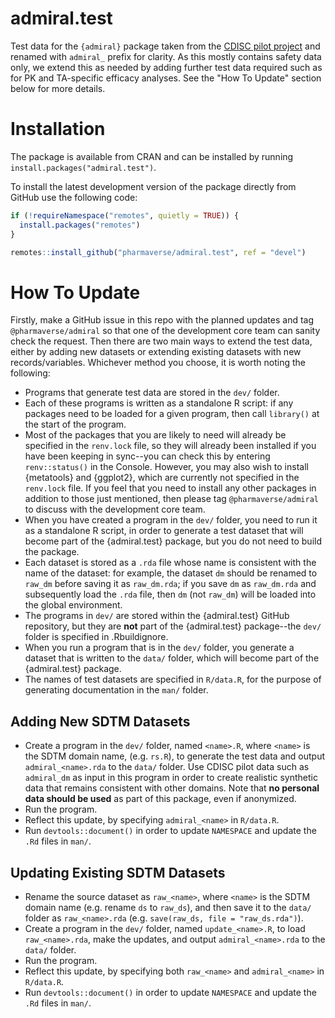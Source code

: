 # admiral.test

Test data for the `{admiral}` package taken from the [CDISC pilot project](https://github.com/cdisc-org/sdtm-adam-pilot-project) and renamed with `admiral_` prefix for clarity.
As this mostly contains safety data only, we extend this as needed by adding further test data required such as for PK and TA-specific efficacy analyses.
See the "How To Update" section below for more details.

# Installation

The package is available from CRAN and can be installed by running `install.packages("admiral.test")`.

To install the latest development version of the package directly from GitHub use the following code:

```r
if (!requireNamespace("remotes", quietly = TRUE)) {
  install.packages("remotes")
}

remotes::install_github("pharmaverse/admiral.test", ref = "devel")
```

# How To Update

Firstly, make a GitHub issue in this repo with the planned updates and tag `@pharmaverse/admiral` so that one of the development core team can sanity check the request.
Then there are two main ways to extend the test data, either by adding new datasets or extending existing datasets with new records/variables. Whichever method you choose, it is worth noting the following:

-   Programs that generate test data are stored in the `dev/` folder.
-   Each of these programs is written as a standalone R script: if any packages need to be loaded for a given program, then call `library()` at the start of the program.
-   Most of the packages that you are likely to need will already be specified in the `renv.lock` file, so they will already been installed if you have been keeping in sync--you can check this by entering `renv::status()` in the Console. However, you may also wish to install {metatools} and {ggplot2}, which are currently not specified in the `renv.lock` file. If you feel that you need to install any other packages in addition to those just mentioned, then please tag `@pharmaverse/admiral` to discuss with the development core team.
-   When you have created a program in the `dev/` folder, you need to run it as a standalone R script, in order to generate a test dataset that will become part of the {admiral.test} package, but you do not need to build the package.
-   Each dataset is stored as a `.rda` file whose name is consistent with the name of the dataset: for example, the dataset `dm` should be renamed to `raw_dm` before saving it as `raw_dm.rda`; if you save `dm` as `raw_dm.rda` and subsequently load the `.rda` file, then `dm` (not `raw_dm`) will be loaded into the global environment.
-   The programs in `dev/` are stored within the {admiral.test} GitHub repository, but they are **not** part of the {admiral.test} package--the `dev/` folder is specified in .Rbuildignore.
-   When you run a program that is in the `dev/` folder, you generate a dataset that is written to the `data/` folder, which will become part of the {admiral.test} package.
-   The names of test datasets are specified in `R/data.R`, for the purpose of generating documentation in the `man/` folder.

## Adding New SDTM Datasets

-   Create a program in the `dev/` folder, named `<name>.R`, where `<name>` is the SDTM domain name, (e.g. `rs.R`), to generate the test data and output `admiral_<name>.rda` to the `data/` folder. Use CDISC pilot data such as `admiral_dm` as input in this program in order to create realistic synthetic data that remains consistent with other domains. Note that **no personal data should be used** as part of this package, even if anonymized.
-   Run the program.
-   Reflect this update, by specifying `admiral_<name>` in `R/data.R`.
-   Run `devtools::document()` in order to update `NAMESPACE` and update the `.Rd` files in `man/`.

## Updating Existing SDTM Datasets

-   Rename the source dataset as `raw_<name>`, where `<name>` is the SDTM domain name (e.g. rename `ds` to `raw_ds`), and then save it to the `data/` folder as `raw_<name>.rda` (e.g. `save(raw_ds, file = "raw_ds.rda")`).
-   Create a program in the `dev/` folder, named `update_<name>.R`, to load `raw_<name>.rda`, make the updates, and output `admiral_<name>.rda` to the `data/` folder.
-   Run the program.
-   Reflect this update, by specifying both `raw_<name>` and `admiral_<name>` in `R/data.R`.
-   Run `devtools::document()` in order to update `NAMESPACE` and update the `.Rd` files in `man/`.
